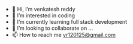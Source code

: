 - 👋 Hi, I’m venkatesh reddy
- 👀 I’m interested in coding
- 🌱 I’m currently learning full stack development
- 💞️ I’m looking to collaborate on ...
- 📫 How to reach me vr120125@gmail.com

<!---
vr1201/vr1201 is a ✨ special ✨ repository because its `README.md` (this file) appears on your GitHub profile.
You can click the Preview link to take a look at your changes.
--->
